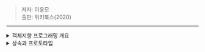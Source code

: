 > 저자: 이웅모<br>
> 출판: 위키북스(2020)<br>
***
<details>
<summary>객체지향 프로그래밍 개요</summary>
<div markdown="1">
객체지향 프로그래밍은 프로그램을 명령어 또는 함수의 목록으로 보는 전통적인 명령형 프로그래밍(imperative programming)의 절차지향적 관점에서 벗어나 여러 개의 독립적 단위, 즉 <b>객체(object)의 집합으로 프로그램을 표현</b>하려는 프로그래밍 패러다임을 말한다.<br>이는 실세계의 실체(사물이나 개념)를 인식하는 철학적 사고를 프로그래밍에 접목하려는 시도에서 시작한다. <b>실체는 특징이나 성질을 나타내는 속성(attribute/property)을 가지고 있고, 이를 통해 실체를 인식하거나 구별</b>할 수 있다.<br>다양한 속성 중에서 <u>프로그래밍에 필요한 속성만 간추려 내어 표현하는 것을 추상화(abstraction)</u>라 한다.<br>객체지향 프로그래밍은 객체의 상태(state)를 나타내는 데이터와 상태 데이터를 조작할 수 있는 동작(behavior)을 하나의 논리적인 단위로 묶어 생각한다.<br><b>객체는 상태 데이터(프로퍼티)와 동작(메서드)을 하나의 논리적인 단위로 묶은 복합적인 자료구조</b>다. 각 객체는 고유의 기능을 갖는 독립적인 부품으로 볼 수 있지만 자신의 고유한 기능을 수행하면서 다른 객체와 <b>관계성(relationship)</b>을 가질 수 있다. 다른 객체와 메시지를 주고받거나 데이터를 처리할 수도 있다. 또는 다른 객체의 상태 데이터나 동작을 <b>상속</b>받아 사용하기도 한다.
<pre>
<code>
// 상태 데이터(이름과 주소), 동작(커밋과 운동)이 하나의 단위로 구성된 객체 person
const person = {
  name: 'John',
  addresss: 'Seoul',
  makeCommit (input) {
    return `a result of ${input}`
  },
  doPullUps (numsOfRepetition) {
    return `a result of ${numsOfRepetition}`
  }
}
</code>
</pre>
- 260 ~ 261쪽
</div>
</details>
<details>
<summary>상속과 프로토타입</summary>
<div markdown="1">
상속(inheritance)은 객체지향 프로그래밍의 핵심 개념으로 <b>어떤 객체의 프로퍼티 또는 메서드를 다른 객체가 상속받아 그대로 사용할 수 있는 것</b>을 말한다.<br> 자바스크립트는 프로토타입을 기반으로 상속을 구현하여 불필요한 중복을 제거한다. 중복을 제거하는 방법은 <b>기존의 코드를 적극적으로 재사용</b>하는 것이다.<br>
- 261 ~ 264쪽
</div>
</details>